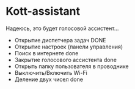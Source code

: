 # Kott-assistant
Надеюсь, это будет голосовой ассистент... 
- Открытие диспетчера задач DONE
- Открытие настроек (панели управления)
- Поиск в интернете done
- Закрытие голосового ассистента done
- Открыть папку пользователя в проводнике
- Выключить/Включить Wi-Fi
- Деление двух чисел done
